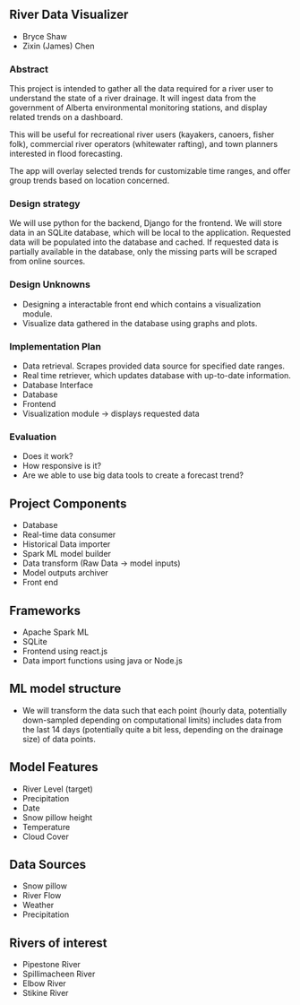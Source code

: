 ## River Data Visualizer

- Bryce Shaw
- Zixin (James) Chen

### Abstract

This project is intended to gather all the data required for a river user to understand the state of a river drainage. It will ingest data from the government of Alberta environmental monitoring stations, and display related trends on a dashboard. 

This will be useful for recreational river users (kayakers, canoers, fisher folk), commercial river operators (whitewater rafting), and town planners interested in flood forecasting. 

The app will overlay selected trends for customizable time ranges, and offer group trends based on location concerned. 

### Design strategy

We will use python for the backend, Django for the frontend. We will store data in an SQLite database, which will be local to the application. Requested data will be populated into the database and cached. If requested data is partially available in the database, only the missing parts will be scraped from online sources. 

### Design Unknowns

- Designing a interactable front end which contains a visualization module.
- Visualize data gathered in the database using graphs and plots.

### Implementation Plan

- Data retrieval. Scrapes provided data source for specified date ranges.
- Real time retriever, which updates database with up-to-date information.
- Database Interface
- Database
- Frontend
- Visualization module -> displays requested data

### Evaluation

- Does it work?
- How responsive is it?
- Are we able to use big data tools to create a forecast trend?


## Project Components
- Database
- Real-time data consumer
- Historical Data importer
- Spark ML model builder
- Data transform (Raw Data -> model inputs)
- Model outputs archiver
- Front end

## Frameworks
- Apache Spark ML
- SQLite
- Frontend using react.js
- Data import functions using java or Node.js

## ML model structure
- We will transform the data such that each point (hourly data, potentially down-sampled depending on computational limits) includes data from the last 14 days (potentially quite a bit less, depending on the drainage size) of data points.

## Model Features
- River Level (target)
- Precipitation
- Date
- Snow pillow height
- Temperature
- Cloud Cover

## Data Sources
- Snow pillow 
- River Flow 
- Weather 
- Precipitation

## Rivers of interest
- Pipestone River
- Spillimacheen River
- Elbow River
- Stikine River



